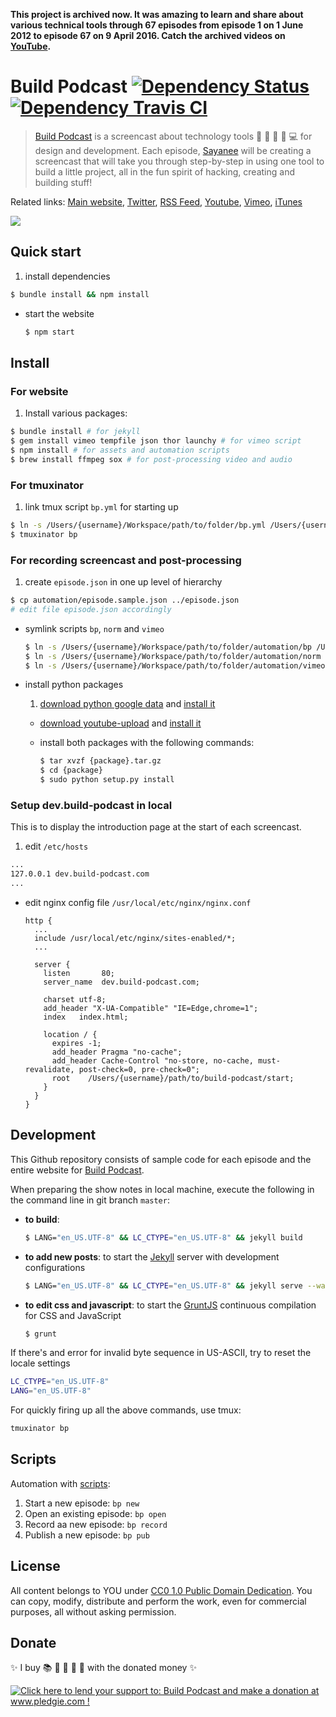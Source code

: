 **This project is archived now. It was amazing to learn and share about various technical tools through 67 episodes from episode 1 on 1 June 2012 to episode 67 on 9 April 2016. Catch the archived videos on [YouTube](https://www.youtube.com/playlist?list=PL9wSRifxQqRrLalGxTs-8FmfftbueLk5u).**

# Build Podcast [![Dependency Status](https://gemnasium.com/sayanee/build-podcast.svg)](https://gemnasium.com/sayanee/build-podcast) [![Dependency Travis CI](https://travis-ci.org/sayanee/build-podcast.svg)](https://travis-ci.org/sayanee/build-podcast)

> [Build Podcast](http://build-podcast.com) is a screencast about technology tools :nut_and_bolt: :electric_plug: :battery: :abcd: :computer: for design and development. Each episode, [Sayanee](http://sayan.ee) will be creating a screencast that will take you through step-by-step in using one tool to build a little project, all in the fun spirit of hacking, creating and building stuff!

Related links: [Main website](http://build-podcast.com), [Twitter](http://twitter.com/buildpodcast), [RSS Feed](http://feeds.feedburner.com/BuildPodcastVideos), [Youtube](http://www.youtube.com/playlist?list=PL9wSRifxQqRrLalGxTs-8FmfftbueLk5u), [Vimeo](https://vimeo.com/channels/441355), [iTunes](https://itunes.apple.com/us/podcast/build-podcast-screencast/id538677863)

![](screenshot.png)

## Quick start

1. install dependencies

  ```sh
  $ bundle install && npm install
  ```
- start the website

  ```sh
  $ npm start
  ```

## Install

### For website

1. Install various packages:

  ```sh
  $ bundle install # for jekyll
  $ gem install vimeo tempfile json thor launchy # for vimeo script
  $ npm install # for assets and automation scripts
  $ brew install ffmpeg sox # for post-processing video and audio
  ```

### For tmuxinator

1. link tmux script `bp.yml` for starting up

  ```sh
  $ ln -s /Users/{username}/Workspace/path/to/folder/bp.yml /Users/{username}/.tmuxinator/bp.yml # create a symlink
  $ tmuxinator bp
  ```

### For recording screencast and post-processing

1. create `episode.json` in one up level of hierarchy

  ```sh
  $ cp automation/episode.sample.json ../episode.json
  # edit file episode.json accordingly
  ```
- symlink scripts `bp`, `norm` and `vimeo`

  ```sh
  $ ln -s /Users/{username}/Workspace/path/to/folder/automation/bp /Users/{username}/path/to/folder/bp
  $ ln -s /Users/{username}/Workspace/path/to/folder/automation/norm /Users/{username}/path/to/folder/norm
  $ ln -s /Users/{username}/Workspace/path/to/folder/automation/vimeo /Users/{username}/path/to/folder/vimeo
  ```
- install python packages
  1. [download python google data](https://code.google.com/p/gdata-python-client/downloads/list) and [install it](https://code.google.com/p/youtube-upload/wiki/Readme#Download_&_Install)
  - [download youtube-upload](https://code.google.com/p/youtube-upload/downloads/list) and [install it](https://code.google.com/p/youtube-upload/wiki/Readme#Download_&_Install)
  - install both packages with the following commands:

    ```sh
    $ tar xvzf {package}.tar.gz
    $ cd {package}
    $ sudo python setup.py install
    ```

### Setup dev.build-podcast in local

This is to display the introduction page at the start of each screencast.

1. edit `/etc/hosts`

  ```sh
  ...
  127.0.0.1 dev.build-podcast.com
  ...
  ```
- edit nginx config file `/usr/local/etc/nginx/nginx.conf`

  ```nginx
  http {
    ...
    include /usr/local/etc/nginx/sites-enabled/*;
    ...

    server {
      listen       80;
      server_name  dev.build-podcast.com;

      charset utf-8;
      add_header "X-UA-Compatible" "IE=Edge,chrome=1";
      index   index.html;

      location / {
        expires -1;
        add_header Pragma "no-cache";
        add_header Cache-Control "no-store, no-cache, must-revalidate, post-check=0, pre-check=0";
        root    /Users/{username}/path/to/build-podcast/start;
      }
    }
  }
  ```

## Development

This Github repository consists of sample code for each episode and the entire website for [Build Podcast](http://build-podcast.com).

When preparing the show notes in local machine, execute the following in the command line in git branch `master`:
 - **to build**:

   ```sh
   $ LANG="en_US.UTF-8" && LC_CTYPE="en_US.UTF-8" && jekyll build
   ```
 - **to add new posts**:  to start the [Jekyll](http://jekyllrb.com/) server with development configurations

   ```sh
   $ LANG="en_US.UTF-8" && LC_CTYPE="en_US.UTF-8" && jekyll serve --watch --config _dev_config.yml
   ```
 - **to edit css and javascript**: to start the [GruntJS](http://gruntjs.com/) continuous compilation for CSS and JavaScript

   ```sh
   $ grunt
   ```

If there's and error for invalid byte sequence in US-ASCII, try to reset the locale settings

```sh
LC_CTYPE="en_US.UTF-8"
LANG="en_US.UTF-8"
```

For quickly firing up all the above commands, use tmux:

```sh
tmuxinator bp
```

## Scripts

Automation with [scripts](https://github.com/sayanee/build-podcast/tree/master/automation):

1. Start a new episode: `bp new`
1. Open an existing episode: `bp open`
1. Record aa new episode: `bp record`
1. Publish a new episode: `bp pub`


## License

All content belongs to YOU under [CC0 1.0 Public Domain Dedication](http://creativecommons.org/publicdomain/zero/1.0/). You can copy, modify, distribute and perform the work, even for commercial purposes, all without asking permission.

## Donate

:sparkles: I buy :books: :chocolate_bar: :nut_and_bolt: :electric_plug: :battery: with the donated money :sparkles:

<a href='http://www.pledgie.com/campaigns/19089'><img alt='Click here to lend your support to: Build Podcast and make a donation at www.pledgie.com !' src='http://www.pledgie.com/campaigns/19089.png?skin_name=chrome' border='0' /></a>
